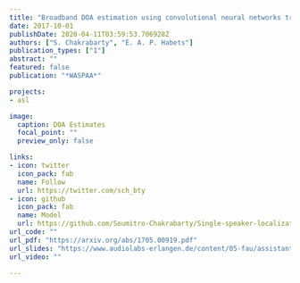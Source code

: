 ```yaml
---
title: "Broadband DOA estimation using convolutional neural networks trained with noise signals"
date: 2017-10-01
publishDate: 2020-04-11T03:59:53.706928Z
authors: ["S. Chakrabarty", "E. A. P. Habets"]
publication_types: ["1"]
abstract: ""
featured: false
publication: "*WASPAA*"

projects:
- asl

image:
  caption: DOA Estimates
  focal_point: ""
  preview_only: false

links:
- icon: twitter
  icon_pack: fab
  name: Follow
  url: https://twitter.com/sch_bty
- icon: github
  icon_pack: fab
  name: Model
  url: https://github.com/Soumitro-Chakrabarty/Single-speaker-localization
url_code: ""
url_pdf: "https://arxiv.org/abs/1705.00919.pdf"
url_slides: "https://www.audiolabs-erlangen.de/content/05-fau/assistant/00-chakrabarty/01-publications/2017WASPAA/17_WASPAA_presentation.pdf"
url_video: ""

---
```


